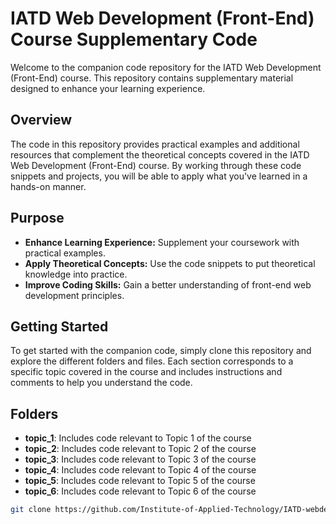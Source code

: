 # IATD Web Development (Front-End) Course Supplementary Code

Welcome to the companion code repository for the IATD Web Development (Front-End) course. This repository contains supplementary material designed to enhance your learning experience.

## Overview

The code in this repository provides practical examples and additional resources that complement the theoretical concepts covered in the IATD Web Development (Front-End) course. By working through these code snippets and projects, you will be able to apply what you've learned in a hands-on manner.

## Purpose

- **Enhance Learning Experience:** Supplement your coursework with practical examples.
- **Apply Theoretical Concepts:** Use the code snippets to put theoretical knowledge into practice.
- **Improve Coding Skills:** Gain a better understanding of front-end web development principles.

## Getting Started

To get started with the companion code, simply clone this repository and explore the different folders and files. Each section corresponds to a specific topic covered in the course and includes instructions and comments to help you understand the code. 

## Folders

- **topic_1**: Includes code relevant to Topic 1 of the course
- **topic_2**: Includes code relevant to Topic 2 of the course
- **topic_3**: Includes code relevant to Topic 3 of the course
- **topic_4**: Includes code relevant to Topic 4 of the course
- **topic_5**: Includes code relevant to Topic 5 of the course
- **topic_6**: Includes code relevant to Topic 6 of the course


```sh
git clone https://github.com/Institute-of-Applied-Technology/IATD-webdev-frontend.git

